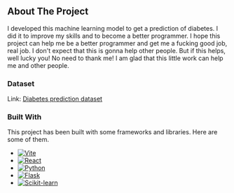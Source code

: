 <a name="readme-top"></a>

<!-- ABOUT THE PROJECT -->

## About The Project

I developed this machine learning model to get a prediction of diabetes. I did it to improve my skills and to become a better programmer. I hope this project can help me be a better programmer and get me a fucking good job, real job. I don't expect that this is gonna help other people. But if this helps, well lucky you! No need to thank me! I am glad that this little work can help me and other people.

### Dataset

Link: <a href="https://www.kaggle.com/datasets/iammustafatz/diabetes-prediction-dataset/data">Diabetes prediction dataset</a>

### Built With

This project has been built with some frameworks and libraries. Here are some of them.

- [![Vite](https://img.shields.io/badge/Vite-646CFF?logo=vite&style=for-the-badge&logoColor=white)](https://vitejs.dev/)
- [![React](https://img.shields.io/badge/-ReactJs-61DAFB?logo=reacte&style=for-the-badge&logoColor=whit)](https://react.dev)
- [![Python](https://img.shields.io/badge/python-3670A0?style=for-the-badge&logo=python&logoColor=ffdd54)](https://www.python.org/)
- [![Flask](https://img.shields.io/badge/Flask-000000?logo=flask&style=for-the-badge&logoColor=white)](https://flask.palletsprojects.com/en/3.0.x/)
- [![Scikit-learn](https://img.shields.io/badge/scikit--learn-F7931E?style=for-the-badge&logo=scikit-learn&logoColor=white)](https://scikit-learn.org/stable/)
